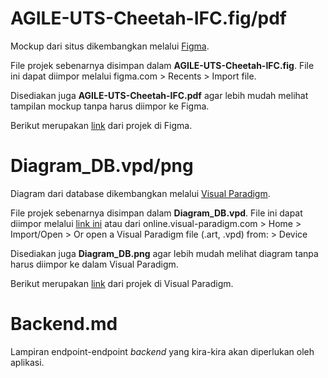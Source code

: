 # AGILE-UTS-Cheetah-IFC.fig/pdf

Mockup dari situs dikembangkan melalui [Figma](figma.com).

File projek sebenarnya disimpan dalam **AGILE-UTS-Cheetah-IFC.fig**. File ini dapat diimpor melalui figma.com > Recents > Import file.

Disediakan juga **AGILE-UTS-Cheetah-IFC.pdf** agar lebih mudah melihat tampilan mockup tanpa harus diimpor ke Figma.

Berikut merupakan [link](https://www.figma.com/file/zpjFCvQSYnyhiiQ3nCfQz7/AGILE-UTS-Cheetah-IFC?node-id=0%3A1&t=shigU16EhuOOPdEq-1) dari projek di Figma.

# Diagram_DB.vpd/png

Diagram dari database dikembangkan melalui [Visual Paradigm](online.visual-paradigm.com).

File projek sebenarnya disimpan dalam **Diagram_DB.vpd**. File ini dapat diimpor melalui [link ini](https://online.visual-paradigm.com/drive/#diagramlist:proj=3&import-and-edit)
atau dari online.visual-paradigm.com > Home > Import/Open > Or open a Visual Paradigm file (.art, .vpd) from: > Device

Disediakan juga **Diagram_DB.png** agar lebih mudah melihat diagram tanpa harus diimpor ke dalam Visual Paradigm.

Berikut merupakan [link](https://online.visual-paradigm.com/share.jsp?id=313931313631372d35) dari projek di Visual Paradigm.

# Backend.md

Lampiran endpoint-endpoint *backend* yang kira-kira akan diperlukan oleh aplikasi.